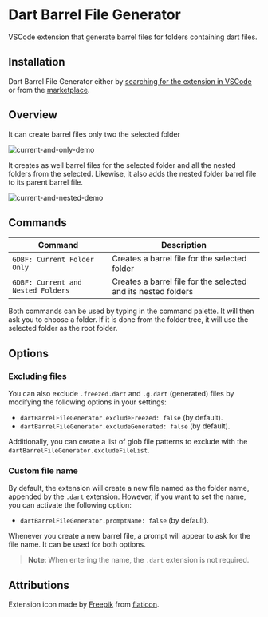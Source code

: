 # Dart Barrel File Generator

VSCode extension that generate barrel files for folders containing dart files.

## Installation

Dart Barrel File Generator either by [searching for the extension in VSCode](https://code.visualstudio.com/docs/editor/extension-gallery#_search-for-an-extension) or from the [marketplace](https://marketplace.visualstudio.com/).

## Overview

It can create barrel files only two the selected folder

![current-and-only-demo](https://raw.githubusercontent.com/mikededo/dartBarrelFileGenerator/master/assets/current-only.gif)

It creates as well barrel files for the selected folder and all the nested folders from the selected. Likewise, it also adds the nested folder barrel file to its parent barrel file.

![current-and-nested-demo](https://raw.githubusercontent.com/mikededo/dartBarrelFileGenerator/master/assets/current-and-nested.gif)

## Commands

| Command                            | Description                                                   |
| ---------------------------------- | ------------------------------------------------------------- |
| `GDBF: Current Folder Only`        | Creates a barrel file for the selected folder                 |
| `GDBF: Current and Nested Folders` | Creates a barrel file for the selected and its nested folders |

Both commands can be used by typing in the command palette. It will then ask you to choose a folder. If it is done from the folder tree, it will use the selected folder as the root folder.

## Options

### Excluding files

You can also exclude `.freezed.dart` and `.g.dart` (generated) files by modifying the following options in your settings:

- `dartBarrelFileGenerator.excludeFreezed: false` (by default).
- `dartBarrelFileGenerator.excludeGenerated: false` (by default).

Additionally, you can create a list of glob file patterns to exclude with the `dartBarrelFileGenerator.excludeFileList`.

### Custom file name

By default, the extension will create a new file named as the folder name, appended by the `.dart` extension. However, if you want to set the name, you can activate the following option:

- `dartBarrelFileGenerator.promptName: false` (by default).

Whenever you create a new barrel file, a prompt will appear to ask for the file name. It can be used for both options.

> **Note**: When entering the name, the `.dart` extension is not required.

## Attributions

Extension icon made by [Freepik](https://www.flaticon.com/authors/freepik) from [flaticon](www.flaticon.com).
